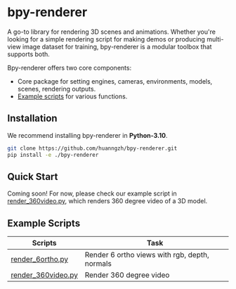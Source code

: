 # bpy-renderer

A go-to library for rendering 3D scenes and animations. Whether you're looking for a simple rendering script for making demos or producing multi-view image dataset for training, bpy-renderer is a modular toolbox that supports both.

Bpy-renderer offers two core components:

* Core package for setting engines, cameras, environments, models, scenes, rendering outputs.
* [Example scripts](./examples/) for various functions.


## Installation

We recommend installing bpy-renderer in **Python-3.10**.

```Bash
git clone https://github.com/huanngzh/bpy-renderer.git
pip install -e ./bpy-renderer
```

## Quick Start

Coming soon! For now, please check our example script in [render_360video.py](./examples/object/render_360video.py), which renders 360 degree video of a 3D model.

## Example Scripts

| Scripts | Task |
| - | - |
| [render_6ortho.py](examples/object/render_6ortho.py) | Render 6 ortho views with rgb, depth, normals |
| [render_360video.py](examples/object/render_360video.py) | Render 360 degree video |
